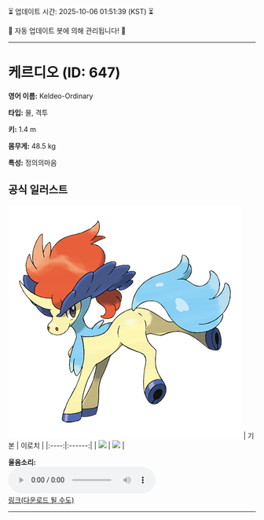 
⏳ 업데이트 시간: 2025-10-06 01:51:39 (KST) ⏳

🤖 자동 업데이트 봇에 의해 관리됩니다! 🤖

---

# 케르디오 (ID: 647)
**영어 이름:** Keldeo-Ordinary

**타입:** 물, 격투

**키:** 1.4 m

**몸무게:** 48.5 kg

**특성:** 정의의마음

## 공식 일러스트
![](https://raw.githubusercontent.com/PokeAPI/sprites/master/sprites/pokemon/other/official-artwork/647.png)
| 기본 | 이로치 |
|:----:|:------:|
| <img src="https://raw.githubusercontent.com/PokeAPI/sprites/master/sprites/pokemon/647.png" width="200"> | <img src="https://raw.githubusercontent.com/PokeAPI/sprites/master/sprites/pokemon/shiny/647.png" width="200"> |

**울음소리:**<br><audio controls src="https://raw.githubusercontent.com/PokeAPI/cries/main/cries/pokemon/latest/647.ogg"></audio><br> [링크(다운로드 될 수도)](https://raw.githubusercontent.com/PokeAPI/cries/main/cries/pokemon/latest/647.ogg)


---

